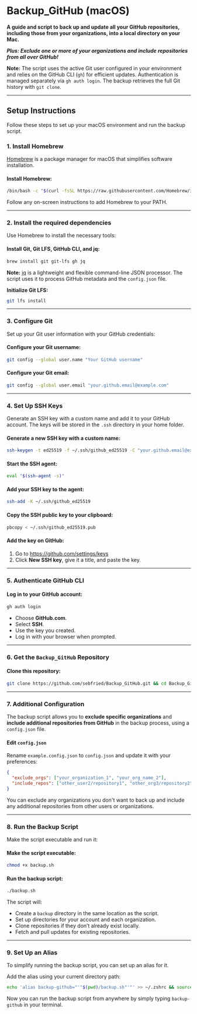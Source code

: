 # Backup_GitHub (macOS)

**A guide and script to back up and update all your GitHub repositories, including those from your organizations, into a local directory on your Mac.**

**_Plus: Exclude one or more of your organizations and include repositories from all over GitHub!_**

**Note:** The script uses the active Git user configured in your environment and relies on the GitHub CLI (`gh`) for efficient updates. Authentication is managed separately via `gh auth login`. The backup retrieves the full Git history with `git clone`.

---

## Setup Instructions

Follow these steps to set up your macOS environment and run the backup script.

### 1. Install Homebrew

[Homebrew](https://github.com/Homebrew/brew) is a package manager for macOS that simplifies software installation.

#### Install Homebrew:

```bash
/bin/bash -c "$(curl -fsSL https://raw.githubusercontent.com/Homebrew/install/HEAD/install.sh)"
```

Follow any on-screen instructions to add Homebrew to your PATH.

---

### 2. Install the required dependencies

Use Homebrew to install the necessary tools:

#### Install Git, Git LFS, GitHub CLI, and jq:

```bash
brew install git git-lfs gh jq
```

**Note:** [jq](https://jqlang.github.io/jq/) is a lightweight and flexible command-line JSON processor. The script uses it to process GitHub metadata and the `config.json` file.

**Initialize Git LFS:**

```bash
git lfs install
```

---

### 3. Configure Git

Set up your Git user information with your GitHub credentials:

#### Configure your Git username:

```bash
git config --global user.name "Your GitHub username"
```

#### Configure your Git email:

```bash
git config --global user.email "your.github.email@example.com"
```

---

### 4. Set Up SSH Keys

Generate an SSH key with a custom name and add it to your GitHub account. The keys will be stored in the `.ssh` directory in your home folder.

#### Generate a new SSH key with a custom name:

```bash
ssh-keygen -t ed25519 -f ~/.ssh/github_ed25519 -C "your.github.email@example.com"
```

#### Start the SSH agent:

```bash
eval "$(ssh-agent -s)"
```

#### Add your SSH key to the agent:

```bash
ssh-add -K ~/.ssh/github_ed25519
```

#### Copy the SSH public key to your clipboard:

```bash
pbcopy < ~/.ssh/github_ed25519.pub
```

#### Add the key on GitHub:

1. Go to https://github.com/settings/keys
2. Click **New SSH key**, give it a title, and paste the key.

---

### 5. Authenticate GitHub CLI

#### Log in to your GitHub account:

```bash
gh auth login
```

- Choose **GitHub.com**.
- Select **SSH**.
- Use the key you created.
- Log in with your browser when prompted.

---

### 6. Get the `Backup_GitHub` Repository

#### Clone this repository:

```bash
git clone https://github.com/sebfried/Backup_GitHub.git && cd Backup_GitHub
```

---

### 7. Additional Configuration

The backup script allows you to **exclude specific organizations** and **include additional repositories from GitHub** in the backup process, using a `config.json` file.

#### Edit `config.json`

Rename `example.config.json` to `config.json` and update it with your preferences:

```json
{
  "exclude_orgs": ["your_organization_1", "your_org_name_2"],
  "include_repos": ["other_user2/repository1", "other_org3/repository2"]
}
```

You can exclude any organizations you don't want to back up and include any additional repositories from other users or organizations.

---

### 8. Run the Backup Script

Make the script executable and run it:

#### Make the script executable:

```bash
chmod +x backup.sh
```

#### Run the backup script:

```bash
./backup.sh
```

The script will:

- Create a `backup` directory in the same location as the script.
- Set up directories for your account and each organization.
- Clone repositories if they don’t already exist locally.
- Fetch and pull updates for existing repositories.

---

### 9. Set Up an Alias

To simplify running the backup script, you can set up an alias for it.

Add the alias using your current directory path:

```bash
echo 'alias backup-github="'"$(pwd)/backup.sh"'"' >> ~/.zshrc && source ~/.zshrc
```

Now you can run the backup script from anywhere by simply typing `backup-github` in your terminal.
